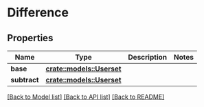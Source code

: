 # Difference

## Properties

Name | Type | Description | Notes
------------ | ------------- | ------------- | -------------
**base** | [**crate::models::Userset**](Userset.md) |  | 
**subtract** | [**crate::models::Userset**](Userset.md) |  | 

[[Back to Model list]](../README.md#documentation-for-models) [[Back to API list]](../README.md#documentation-for-api-endpoints) [[Back to README]](../README.md)


